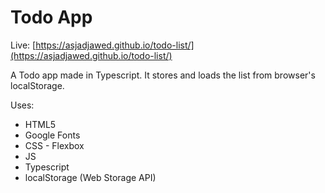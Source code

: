 # Todo App

Live: [https://asjadjawed.github.io/todo-list/](https://asjadjawed.github.io/todo-list/)

A Todo app made in Typescript. It stores and loads the list from browser's localStorage.

Uses:

- HTML5
- Google Fonts
- CSS - Flexbox
- JS
- Typescript
- localStorage (Web Storage API)
